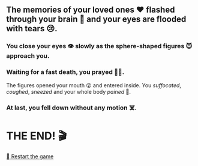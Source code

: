 ## The memories of your loved ones ❤️ flashed through your brain 🧠 and your eyes are flooded with tears 😢.
### You close your eyes 👁️ slowly as the sphere-shaped figures 😈 approach you. 
### Waiting for a fast death, you prayed 🙏🏻. 

The figures opened your mouth 😮 and entered inside. You *suffocated*, *coughed*, *sneezed* and your whole body *pained* 🤢. 
### At last, you fell down without any motion ☠️.

# THE END! 🎬

[🔄 Restart the game](../begin-journey.md)